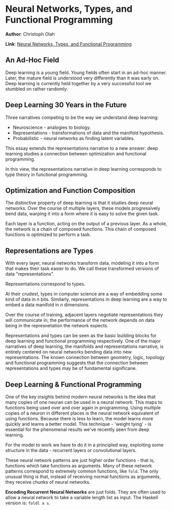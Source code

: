 # Neural Networks, Types, and Functional Programming
**Author**: Christoph Olah

**Link**: [Neural Networks, Types, and Functional Programming](https://colah.github.io/posts/2015-09-NN-Types-FP/)

## An Ad-Hoc Field
Deep learning is a young field.
Young fields often start in an ad-hoc manner.
Later, the mature field is understood very differently than it was early on.
Deep learning is currently held together by a very successful tool we stumbled on rather randomly. 

## Deep Learning 30 Years in the Future
Three narratives competing to be the way we understand deep learning:
* Neuroscience - analogies to biology.
* Representations - transformations of data and the manifold hypothesis.
* Probabilistic - neural networks as finding latent variables.

This essay extends the representations narrative to a new answer: deep learning studies a connection between optimization and functional programming.

In this view, the representations narrative in deep learning corresponds to type theory in functional programming.

## Optimization and Function Composition
The distinctive property of deep learning is that it studies deep neural networks.
Over the course of multiple layers, these models progressively bend data, warping it into a form where it is easy to solve the given task. 

Each layer is a function, acting on the output of a previous layer.
As a whole, the network is a chain of composed functions.
This chain of composed functions is optimized to perform a task.

## Representations are Types
With every layer, neural networks transform data, modeling it into a form that makes their task easier to do.
We call these transformed versions of data "representations".

Representations correspond to types.

At their crudest, types in computer science are a way of embedding some kind of data in *n* bits.
Similarly, representations in deep learning are a way to embed a data manifold in *n* dimensions.

Over the course of training, adjacent layers negotiate representations they will communicate in; the performance of the network depends on data being in the represnetation the network expects.

Representations and types can be seen as the basic building blocks for deep learning and functional programming respectively.
One of the major narratives of deep learning, the manifolds and representations narrative, is entirely centered on neural networks bending data into new representations.
The known connection between geometry, logic, topology and functional programming suggests that the connection between representations and types may be of fundamental significane.

## Deep Learning & Functional Programming
One of the key insights behind modern neural networks is the idea that many copies of one neuran can be used in a neural network.
This maps to functions being used over and over again in programming.
Using multiple copies of a neuron in different places is the neural network equivalent of using functions.
Because there is less to learn, the model learns more quickly and learns a better model.
This technique - 'weight tying' - is essential for the phenomenal results we've recently seen from deep learning.

For the model to work we have to do it in a principled way, exploiting some structure in the data - recurrent layers or convolutional layers.

These neural network patterns are just higher order functions - that is, functions which take functions as arguments.
Many of these network patterns correspond to extremely common functions, like `fold`. 
The only unusual thing is that, instead of receiving normal functions as arguments, they receive chunks of neural networks.

**Encoding Recurrent Neural Networks** are just folds. They are often used to allow a neural network to take a variable length list as input. The Haskell version is: `foldl a s`.

